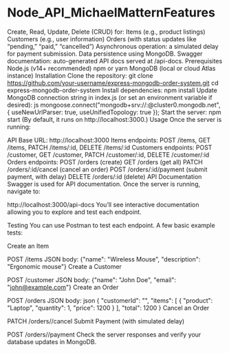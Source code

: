 # Node_API_MichaelMatternFeatures
Create, Read, Update, Delete (CRUD) for:
Items (e.g., product listings)
Customers (e.g., user information)
Orders (with status updates like “pending,” “paid,” “cancelled”)
Asynchronous operation: a simulated delay for payment submission.
Data persistence using MongoDB.
Swagger documentation: auto-generated API docs served at /api-docs.
Prerequisites
Node.js (v14+ recommended)
npm or yarn
MongoDB (local or cloud Atlas instance)
Installation
Clone the repository:
git clone https://github.com/your-username/express-mongodb-order-system.git
cd express-mongodb-order-system
Install dependencies:
npm install
Update MongoDB connection string in index.js (or set an environment variable if desired):
js
mongoose.connect("mongodb+srv://<username>:<password>@cluster0.mongodb.net", {
  useNewUrlParser: true,
  useUnifiedTopology: true
});
Start the server:
npm start
(By default, it runs on http://localhost:3000.)
Usage
Once the server is running:

API Base URL: http://localhost:3000
Items endpoints: POST /items, GET /items, PATCH /items/:id, DELETE /items/:id
Customers endpoints: POST /customer, GET /customer, PATCH /customer/:id, DELETE /customer/:id
Orders endpoints:
POST /orders (create)
GET /orders (get all)
PATCH /orders/:id/cancel (cancel an order)
POST /orders/:id/payment (submit payment, with delay)
DELETE /orders/:id (delete)
API Documentation
Swagger is used for API documentation. Once the server is running, navigate to:


http://localhost:3000/api-docs
You’ll see interactive documentation allowing you to explore and test each endpoint.

Testing
You can use Postman to test each endpoint. A few basic example tests:

Create an Item

POST /items
JSON body: {"name": "Wireless Mouse", "description": "Ergonomic mouse"}
Create a Customer

POST /customer
JSON body: {"name": "John Doe", "email": "john@example.com"}
Create an Order

POST /orders
JSON body:
json
{
  "customerId": "<insert valid customer _id>",
  "items": [
    {
      "product": "Laptop",
      "quantity": 1,
      "price": 1200
    }
  ],
  "total": 1200
}
Cancel an Order

PATCH /orders/<orderId>/cancel
Submit Payment (with simulated delay)

POST /orders/<orderId>/payment
Check the server responses and verify your database updates in MongoDB.
